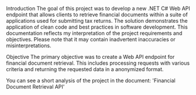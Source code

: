 Introduction
The goal of this project was to develop a new .NET C# Web API endpoint that allows clients to retrieve financial documents within a suite of applications used for submitting tax returns. The solution demonstrates the application of clean code and best practices in software development.
This documentation reflects my interpretation of the project requirements and objectives. Please note that it may contain inadvertent inaccuracies or misinterpretations.

Objective
The primary objective was to create a Web API endpoint for financial document retrieval. This includes processing requests with various criteria and returning the requested data in a anonymized format.

You can see a short analysis of the project in the document:
'Financial Document Retrieval API'